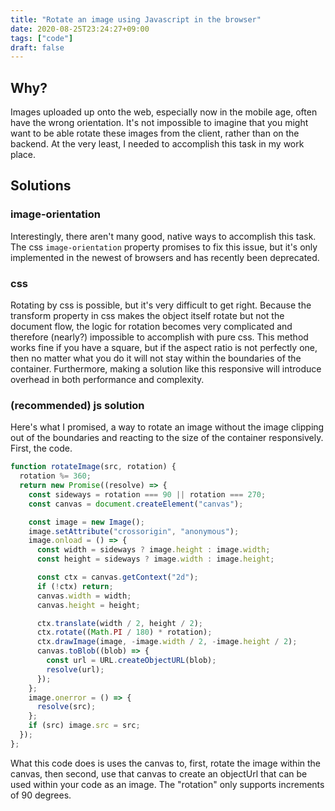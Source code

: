 ```yaml
---
title: "Rotate an image using Javascript in the browser"
date: 2020-08-25T23:24:27+09:00
tags: ["code"]
draft: false
---
```


## Why?

Images uploaded up onto the web, especially now in the mobile age, often have the wrong orientation. It's not impossible to imagine that you might want to be able rotate these images from the client, rather than on the backend. At the very least, I needed to accomplish this task in my work place.

## Solutions

### image-orientation

Interestingly, there aren't many good, native ways to accomplish this task. The css `image-orientation` property promises to fix this issue, but it's only implemented in the newest of browsers and has recently been deprecated.

### css

Rotating by css is possible, but it's very difficult to get right. Because the transform property in css makes the object itself rotate but not the document flow, the logic for rotation becomes very complicated and therefore (nearly?) impossible to accomplish with pure css. This method works fine if you have a square, but if the aspect ratio is not perfectly one, then no matter what you do it will not stay within the boundaries of the container. Furthermore, making a solution like this responsive will introduce overhead in both performance and complexity.

### (recommended) js solution

Here's what I promised, a way to rotate an image without the image clipping out of the boundaries and reacting to the size of the container responsively. First, the code.

```js
function rotateImage(src, rotation) {
  rotation %= 360;
  return new Promise((resolve) => {
    const sideways = rotation === 90 || rotation === 270;
    const canvas = document.createElement("canvas");

    const image = new Image();
    image.setAttribute("crossorigin", "anonymous");
    image.onload = () => {
      const width = sideways ? image.height : image.width;
      const height = sideways ? image.width : image.height;

      const ctx = canvas.getContext("2d");
      if (!ctx) return;
      canvas.width = width;
      canvas.height = height;

      ctx.translate(width / 2, height / 2);
      ctx.rotate((Math.PI / 180) * rotation);
      ctx.drawImage(image, -image.width / 2, -image.height / 2);
      canvas.toBlob((blob) => {
        const url = URL.createObjectURL(blob);
        resolve(url);
      });
    };
    image.onerror = () => {
      resolve(src);
    };
    if (src) image.src = src;
  });
};
```

What this code does is uses the canvas to, first, rotate the image within the canvas, then second, use that canvas to create an objectUrl that can be used within your code as an image. The "rotation" only supports increments of 90 degrees.

